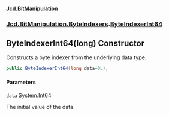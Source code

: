 #### [Jcd.BitManipulation](index.md 'index')
### [Jcd.BitManipulation.ByteIndexers](Jcd.BitManipulation.ByteIndexers.md 'Jcd.BitManipulation.ByteIndexers').[ByteIndexerInt64](Jcd.BitManipulation.ByteIndexers.ByteIndexerInt64.md 'Jcd.BitManipulation.ByteIndexers.ByteIndexerInt64')

## ByteIndexerInt64(long) Constructor

Constructs a byte indexer from the underlying data type.

```csharp
public ByteIndexerInt64(long data=0L);
```
#### Parameters

<a name='Jcd.BitManipulation.ByteIndexers.ByteIndexerInt64.ByteIndexerInt64(long).data'></a>

`data` [System.Int64](https://docs.microsoft.com/en-us/dotnet/api/System.Int64 'System.Int64')

The initial value of the data.